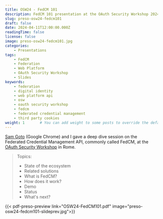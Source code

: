 ```yaml
---
title: OSW24 - FedCM 101
description: FedCM 101 presentation at the OAuth Security Workshop 2024
slug: preso-osw24-fedcm101
draft: false
date: 2024-04-11T12:00:00.000Z
readingTime: false
license: false
image: preso-osw24-fedcm101.jpg
categories:
    - Presentations
tags:
    - FedCM
    - Federation
    - Web Platform
    - OAuth Security Workshop
    - Slides
keywords: 
    - federation
    - digital identity
    - web platform api
    - osw
    - oauth security workshop
    - fedcm
    - federated credential management
    - third party cookies
weight: 1       # You can add weight to some posts to override the default sorting (date descending)
---
```


[Sam Goto](https://code.sgo.to/) (Google Chrome) and I gave a deep dive session on the Federated Credential Management API, commonly called FedCM, at the [OAuth Security Workshop](https://oauth.secworkshop.events/osw2024) in Rome.

> Topics:
>
> - State of the ecosystem
> - Related solutions
> - What is FedCM?
> - How does it work?
> - Demo
> - Status
> - What's next?

{{< pdf-preso-preview link="OSW24-FedCM101.pdf" image="preso-osw24-fedcm101-slideprev.jpg">}}
